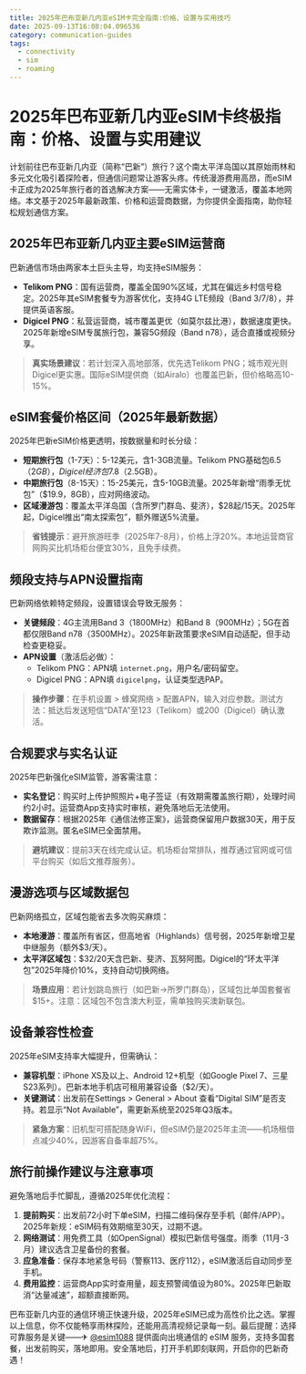```yaml
---
title: 2025年巴布亚新几内亚eSIM卡完全指南:价格、设置与实用技巧
date: 2025-09-13T16:08:04.096536
category: communication-guides
tags:
  - connectivity
  - sim
  - roaming
---
```


# 2025年巴布亚新几内亚eSIM卡终极指南：价格、设置与实用建议

计划前往巴布亚新几内亚（简称“巴新”）旅行？这个南太平洋岛国以其原始雨林和多元文化吸引着探险者，但通信问题常让游客头疼。传统漫游费用高昂，而eSIM卡正成为2025年旅行者的首选解决方案——无需实体卡，一键激活，覆盖本地网络。本文基于2025年最新政策、价格和运营商数据，为你提供全面指南，助你轻松规划通信方案。

## 2025年巴布亚新几内亚主要eSIM运营商
巴新通信市场由两家本土巨头主导，均支持eSIM服务：
- **Telikom PNG**：国有运营商，覆盖全国90%区域，尤其在偏远乡村信号稳定。2025年其eSIM套餐专为游客优化，支持4G LTE频段（Band 3/7/8），并提供英语客服。
- **Digicel PNG**：私营运营商，城市覆盖更优（如莫尔兹比港），数据速度更快。2025年新增eSIM专属旅行包，兼容5G频段（Band n78），适合直播或视频分享。
> **真实场景建议**：若计划深入高地部落，优先选Telikom PNG；城市观光则Digicel更实惠。国际eSIM提供商（如Airalo）也覆盖巴新，但价格略高10-15%。

## eSIM套餐价格区间（2025年最新数据）
2025年巴新eSIM价格更透明，按数据量和时长分级：
- **短期旅行包**（1-7天）：5-12美元，含1-3GB流量。Telikom PNG基础包$6.5（2GB），Digicel经济包$7.8（2.5GB）。
- **中期旅行包**（8-15天）：15-25美元，含5-10GB流量。2025年新增“雨季无忧包”（$19.9，8GB），应对网络波动。
- **区域漫游包**：覆盖太平洋岛国（含所罗门群岛、斐济），$28起/15天。2025年起，Digicel推出“南太探索包”，额外赠送5%流量。
> **省钱提示**：避开旅游旺季（2025年7-8月），价格上浮20%。本地运营商官网购买比机场柜台便宜30%，且免手续费。

## 频段支持与APN设置指南
巴新网络依赖特定频段，设置错误会导致无服务：
- **关键频段**：4G主流用Band 3（1800MHz）和Band 8（900MHz）；5G在首都仅限Band n78（3500MHz）。2025年新政策要求eSIM自动适配，但手动检查更稳妥。
- **APN设置**（激活后必做）：
  - Telikom PNG：APN填 `internet.png`，用户名/密码留空。
  - Digicel PNG：APN填 `digicelpng`，认证类型选PAP。
> **操作步骤**：在手机设置 > 蜂窝网络 > 配置APN，输入对应参数。测试方法：抵达后发送短信“DATA”至123（Telikom）或200（Digicel）确认激活。

## 合规要求与实名认证
2025年巴新强化eSIM监管，游客需注意：
- **实名登记**：购买时上传护照照片+电子签证（有效期需覆盖旅行期），处理时间约2小时。运营商App支持实时审核，避免落地后无法使用。
- **数据留存**：根据2025年《通信法修正案》，运营商保留用户数据30天，用于反欺诈监测。匿名eSIM已全面禁用。
> **避坑建议**：提前3天在线完成认证。机场柜台常排队，推荐通过官网或可信平台购买（如后文推荐服务）。

## 漫游选项与区域数据包
巴新网络孤立，区域包能省去多次购买麻烦：
- **本地漫游**：覆盖所有省区，但高地省（Highlands）信号弱，2025年新增卫星中继服务（额外$3/天）。
- **太平洋区域包**：$32/20天含巴新、斐济、瓦努阿图。Digicel的“环太平洋包”2025年降价10%，支持自动切换网络。
> **场景应用**：若计划跳岛旅行（如巴新→所罗门群岛），区域包比单国套餐省$15+。注意：区域包不包含澳大利亚，需单独购买澳新联包。

## 设备兼容性检查
2025年eSIM支持率大幅提升，但需确认：
- **兼容机型**：iPhone XS及以上、Android 12+机型（如Google Pixel 7、三星S23系列）。巴新本地手机店可租用兼容设备（$2/天）。
- **关键测试**：出发前在Settings > General > About 查看“Digital SIM”是否支持。若显示“Not Available”，需更新系统至2025年Q3版本。
> **紧急方案**：旧机型可搭配随身WiFi，但eSIM仍是2025年主流——机场租借点减少40%，因游客自备率超75%。

## 旅行前操作建议与注意事项
避免落地后手忙脚乱，遵循2025年优化流程：
1. **提前购买**：出发前72小时下单eSIM，扫描二维码保存至手机（邮件/APP）。2025年新规：eSIM码有效期缩至30天，过期不退。
2. **网络测试**：用免费工具（如OpenSignal）模拟巴新信号强度。雨季（11月-3月）建议选含卫星备份的套餐。
3. **应急准备**：保存本地紧急号码（警察113、医疗112），eSIM激活后自动同步至手机。
4. **费用监控**：运营商App实时查用量，超支预警阈值设为80%。2025年巴新取消“达量减速”，超额直接断网。

巴布亚新几内亚的通信环境正快速升级，2025年eSIM已成为高性价比之选。掌握以上信息，你不仅能畅享雨林探险，还能用高清视频记录每一刻。最后提醒：选择可靠服务是关键——✈ [@esim1088](https://t.me/s/esim1088) 提供面向出境通信的 eSIM 服务，支持多国套餐，出发前购买，落地即用。安全落地后，打开手机即刻联网，开启你的巴新奇遇！